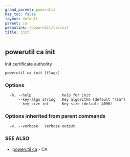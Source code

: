 ```yaml
---
grand_parent: powerutil
has_toc: false
layout: default
parent: ca
permalink: /powerutil/ca/init
title: init
---
```

## powerutil ca init

Init certificate authority

```
powerutil ca init [flags]
```

### Options

```
  -h, --help              help for init
      --key-algo string   Key algorithm (default "rsa")
      --key-size int      Key size (default 4096)
```

### Options inherited from parent commands

```
  -v, --verbose   Verbose output
```

### SEE ALSO

* [powerutil ca](/powerutil/ca)	 - CA
